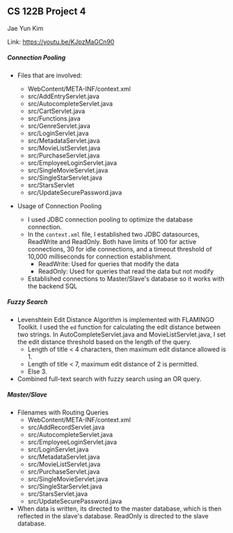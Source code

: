 ## CS 122B Project 4

Jae Yun Kim

Link: https://youtu.be/KJpzMaGCn90

##### Connection Pooling
- Files that are involved:
  - WebContent/META-INF/context.xml
  - src/AddEntryServlet.java
  - src/AutocompleteServlet.java
  - src/CartServlet.java
  - src/Functions.java
  - src/GenreServlet.java
  - src/LoginServlet.java
  - src/MetadataServlet.java
  - src/MovieListServlet.java
  - src/PurchaseServlet.java
  - src/EmployeeLoginServlet.java
  - src/SingleMovieServlet.java
  - src/SingleStarServlet.java
  - src/StarsServlet
  - src/UpdateSecurePassword.java

- Usage of Connection Pooling
  - I used JDBC connection pooling to optimize the database connection.
  - In the `context.xml` file, I established two JDBC datasources, ReadWrite and ReadOnly. Both have limits of 100 for active connections, 30 for idle connections, and a timeout threshold of 10,000 milliseconds for connection establishment.
    - ReadWrite: Used for queries that modify the data
    - ReadOnly: Used for queries that read the data but not modify
  - Established connections to Master/Slave's database so it works with the backend SQL
##### Fuzzy Search
- Levenshtein Edit Distance Algorithm is implemented with FLAMINGO Toolkit. I used the `ed` function for calculating the edit distance between two strings. In AutoCompleteServlet.java and MovieListServlet.java, I set the edit distance threshold based on the length of the query.
  - Length of title < 4 characters, then maximum edit distance allowed is 1.
  - Length of title < 7, maximum edit distance of 2 is permitted.
  - Else 3.
- Combined full-text search with fuzzy search using an OR query. 
##### Master/Slave
- Filenames with Routing Queries
  - WebContent/META-INF/context.xml
  - src/AddRecordServlet.java
  - src/AutocompleteServlet.java
  - src/EmployeeLoginServlet.java
  - src/LoginServlet.java
  - src/MetadataServlet.java
  - src/MovieListServlet.java
  - src/PurchaseServlet.java
  - src/SingleMovieServlet.java
  - src/SingleStarServlet.java
  - src/StarsServlet.java
  - src/UpdateSecurePassword.java
- When data is written, its directed to the master database, which is then reflected in the slave's database. ReadOnly is directed to the slave database.
